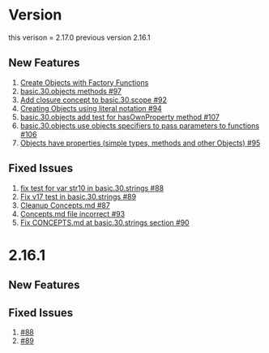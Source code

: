 # Version
this verison = 2.17.0
previous version 2.16.1

##  New Features
1. [Create Objects with Factory Functions](https://github.com/vishalz/hello-js/issues/104)
1. [basic.30.objects methods #97](https://github.com/vishalz/hello-js/issues/97)
1. [Add closure concept to basic.30.scope #92](https://github.com/vishalz/hello-js/issues/92)
1. [Creating Objects using literal notation #94](https://github.com/vishalz/hello-js/issues/94)
1. [basic.30.objects add test for hasOwnProperty method #107](https://github.com/vishalz/hello-js/issues/107)
1. [basic.30.objects use objects specifiers to pass parameters to functions #106](https://github.com/vishalz/hello-js/issues/106)
1. [Objects have properties (simple types, methods and other Objects) #95](https://github.com/vishalz/hello-js/issues/95)


## Fixed Issues

1. [fix test for var str10 in basic.30.strings #88](https://github.com/vishalz/hello-js/ssues/88)
1. [Fix v17 test in basic.30.strings #89](https://github.com/vishalz/hello-js/issues/89)
1. [Cleanup Concepts.md #87](https://github.com/vishalz/hello-js/issues/87)
1. [Concepts.md file incorrect #93](https://github.com/vishalz/hello-js/issues/93)
1. [Fix CONCEPTS.md at basic.30.strings section #90](https://github.com/vishalz/hello-js/issues/90)



#  2.16.1
##  New Features

## Fixed Issues

1. [#88](https://github.com/vishalz/hello-js/issues/88)
1. [#89](https://github.com/vishalz/hello-js/issues/89)


